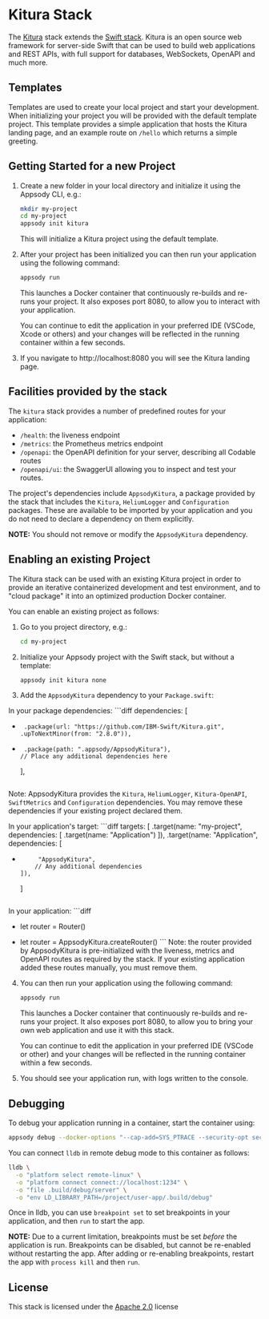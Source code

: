 # Kitura Stack

The [Kitura](https://kitura.io) stack extends the [Swift stack](../swift/README.md).  Kitura is an open source web framework for server-side Swift that can be used to build web applications and REST APIs, with full support for databases, WebSockets, OpenAPI and much more.

## Templates

Templates are used to create your local project and start your development. When initializing your project you will be provided with the default template project. This template provides a simple application that hosts the Kitura landing page, and an example route on `/hello` which returns a simple greeting.

## Getting Started for a new Project

1. Create a new folder in your local directory and initialize it using the Appsody CLI, e.g.:

    ```bash
    mkdir my-project
    cd my-project
    appsody init kitura
    ```
    This will initialize a Kitura project using the default template.

2. After your project has been initialized you can then run your application using the following command:

    ```bash
    appsody run
    ```

    This launches a Docker container that continuously re-builds and re-runs your project. It also exposes port 8080, to allow you to interact with your application.

    You can continue to edit the application in your preferred IDE (VSCode, Xcode or others) and your changes will be reflected in the running container within a few seconds.

3. If you navigate to http://localhost:8080 you will see the Kitura landing page.

## Facilities provided by the stack

The `kitura` stack provides a number of predefined routes for your application:
- `/health`: the liveness endpoint
- `/metrics`: the Prometheus metrics endpoint
- `/openapi`: the OpenAPI definition for your server, describing all Codable routes
- `/openapi/ui`: the SwaggerUI allowing you to inspect and test your routes.

The project's dependencies include `AppsodyKitura`, a package provided by the stack that includes the `Kitura`, `HeliumLogger` and `Configuration` packages.  These are available to be imported by your application and you do not need to declare a dependency on them explicitly.

**NOTE:** You should not remove or modify the `AppsodyKitura` dependency.

## Enabling an existing Project

The Kitura stack can be used with an existing Kitura project in order to provide an iterative containerized development and test environment, and to "cloud package" it into an optimized production Docker container.

You can enable an existing project as follows:

1. Go to you project directory, e.g.:

    ```bash
    cd my-project
    ```

2. Initialize your Appsody project with the Swift stack, but without a template:

    ```bash
    appsody init kitura none
    ```

3. Add the `AppsodyKitura` dependency to your `Package.swift`:

In your package dependencies:
    ```diff
    dependencies: [
-      .package(url: "https://github.com/IBM-Swift/Kitura.git", .upToNextMinor(from: "2.8.0")),
+      .package(path: ".appsody/AppsodyKitura"),
      // Place any additional dependencies here
    ],
    ```
Note: AppsodyKitura provides the `Kitura`, `HeliumLogger`, `Kitura-OpenAPI`, `SwiftMetrics` and `Configuration` dependencies. You may remove these dependencies if your existing project declared them.

In your application's target:
    ```diff
    targets: [
      .target(name: "my-project", dependencies: [ .target(name: "Application") ]),
      .target(name: "Application", dependencies: [
+          "AppsodyKitura",
          // Any additional dependencies
      ]),
    ]
    ```

In your application:
    ```diff
-    let router = Router()
+    let router = AppsodyKitura.createRouter()
    ```
Note: the router provided by AppsodyKitura is pre-initialized with the liveness, metrics and OpenAPI routes as required by the stack. If your existing application added these routes manually, you must remove them.

4. You can then run your application using the following command:

    ```bash
    appsody run
    ```

    This launches a Docker container that continuously re-builds and re-runs your project. It also exposes port 8080, to allow you to bring your own web application and use it with this stack.

    You can continue to edit the application in your preferred IDE (VSCode or other) and your changes will be reflected in the running container within a few seconds.

3. You should see your application run, with logs written to the console.

## Debugging

To debug your application running in a container, start the container using:
```bash
appsody debug --docker-options "--cap-add=SYS_PTRACE --security-opt seccomp=unconfined"
```

You can connect `lldb` in remote debug mode to this container as follows:
```bash
lldb \
  -o "platform select remote-linux" \
  -o "platform connect connect://localhost:1234" \
  -o "file .build/debug/server" \
  -o "env LD_LIBRARY_PATH=/project/user-app/.build/debug"
```

Once in lldb, you can use `breakpoint set` to set breakpoints in your application, and then `run` to start the app.

**NOTE:** Due to a current limitation, breakpoints must be set _before_ the application is run. Breakpoints can be disabled, but cannot be re-enabled without restarting the app. After adding or re-enabling breakpoints, restart the app with `process kill` and then `run`.

## License

This stack is licensed under the [Apache 2.0](./image/LICENSE) license
